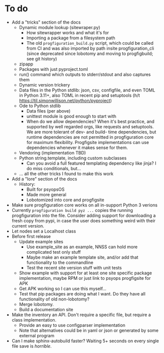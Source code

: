 # To do

* Add a "tricks" section of the docs
    * Dynamic module lookup (sitewraper.py)
        * How sitewrapper works and what it's for
        * Importing a package from a filesystem path
        * The old `progfiguration_build.py` script, which could be called from CI and was also imported by path insite progfiguration_cli
          (since deprecated since lobotomy and moving to progfigbuild; see git history)
    * zipapp
    * Packages with just pyproject.toml
    * run() command which outputs to stderr/stdout and also captures them
    * Dynamic version trickery
    * Data files in the Python stdlib: json, csv, configfile, and even TOML in Python 3.11+, also TOML in recent pip and setuptools
      (h/t <https://til.simonwillison.net/python/pyproject>)
    * Ode to Python stdlib
        * Data files (per above)
        * unittest module is good enough to start with
        * When do we allow dependencies?
          When it's best practice, and supported by well regarded orgs, like requests and setuptools.
          We are more tolerant of dev- and build- time dependencies,
          but runtime dependencies are not permitted in progfiguration core for maximum flexibility.
          Progfigsite implementations can use dependencies whenever it makes sense for them.
    * Vendoring (implementation TBD)
    * Python string.template, including custom subclasses
        * Can you avoid a full featured templating dependency like jinja?
          I do miss conditionals, but...
    * ... all the other tricks I found to make this work
* Add a "lore" section of the docs
    * History:
        * Built for psyopsOS
        * Made more general
        * Lobotomized into core and progfigsite
* Make sure progfiguration core works on all in-support Python 3 verions
* Currently `progfiguration build pyz ...` copies the running progfiguration into the file.
  Consider adding support for downloading a fresh copy from pypi,
  in case the user does something weird with their current version.
* Let nodes set a Localhost class
* Before first release
  * Update example sites
    * Use example_site as an example, NNSS can hold more complicated test only stuff
    * Maybe make an example template site, and/or add that functionality to the commandline
    * Test the recent site version stuff with unit tests
  * Show example with support for at least one site specific package implementation, maybe RPM or just link to psyops progfigsite for APK
  * Get APK working so I can use this myself...
  * Test that pip packages are doing what I want. Do they have all functionality of old non-lobotomy?
  * Merge lobotomy.
  * Build a documentation site
* Make the inventory an API. Don't require a specific file, but require a class implementation.
  * Provide an easy to use configparser implementation
  * Note that alternatives could be in yaml or json or generated by some external program
* Can I make sphinx-autobuild faster? Waiting 5+ seconds on every single file save is _horrible_.
